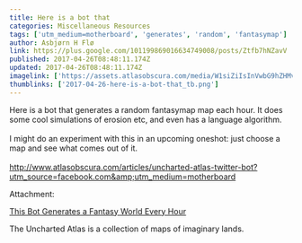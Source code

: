 ```yaml
---
title: Here is a bot that
categories: Miscellaneous Resources
tags: ['utm_medium=motherboard', 'generates', 'random', 'fantasymap']
author: Asbjørn H Flø
link: https://plus.google.com/101199869016634749008/posts/Ztfb7hNZavV
published: 2017-04-26T08:48:11.174Z
updated: 2017-04-26T08:48:11.174Z
imagelink: ['https://assets.atlasobscura.com/media/W1siZiIsInVwbG9hZHMvYXNzZXRzL2FhYzBkY2YxNjhlOGNlYmQ4NF91bmNoYXJ0ZWQzLmpwZyJdLFsicCIsInRodW1iIiwiNjAweDQwMCswKzMxIl0sWyJwIiwiY29udmVydCIsIi1xdWFsaXR5IDkxIC1hdXRvLW9yaWVudCJdLFsicCIsInRodW1iIiwiNjAweD4iXV0/uncharted3.jpg']
thumblinks: ['2017-04-26-here-is-a-bot-that_tb.png']
---
```


Here is a bot that generates a random fantasymap map each hour. It does some cool simulations of erosion etc, and even has a language algorithm. <br /><br />I might do an experiment with this in an upcoming oneshot: just choose a map and see what comes out of it. <br /><br /><a href="http://www.atlasobscura.com/articles/uncharted-atlas-twitter-bot?utm_source=facebook.com&amp;utm_medium=motherboard" class="ot-anchor">http://www.atlasobscura.com/articles/uncharted-atlas-twitter-bot?utm_source=facebook.com&amp;utm_medium=motherboard</a>


Attachment:

<a href='http://www.atlasobscura.com/articles/uncharted-atlas-twitter-bot?utm_source=facebook.com&utm_medium=motherboard'>This Bot Generates a Fantasy World Every Hour</a>


The Uncharted Atlas is a collection of maps of imaginary lands.